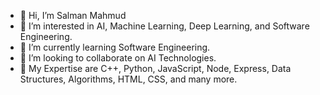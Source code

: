 - 👋 Hi, I’m Salman Mahmud
- 👀 I’m interested in AI, Machine Learning, Deep Learning, and Software Engineering.
- 🌱 I’m currently learning Software Engineering.
- 💞️ I’m looking to collaborate on AI Technologies.
- 💞️ My Expertise are C++, Python, JavaScript, Node, Express, Data Structures, Algorithms, HTML, CSS, and many more.

<!---
sakirazefrin/sakirazefrin is a ✨ special ✨ repository because its `README.md` (this file) appears on your GitHub profile.
You can click the Preview link to take a look at your changes.
--->
